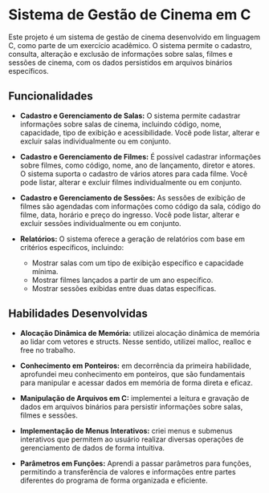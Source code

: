 # Sistema de Gestão de Cinema em C

Este projeto é um sistema de gestão de cinema desenvolvido em linguagem C, como parte de um exercício acadêmico. O sistema permite o cadastro, consulta, alteração e exclusão de informações sobre salas, filmes e sessões de cinema, com os dados persistidos em arquivos binários específicos.

## Funcionalidades

- **Cadastro e Gerenciamento de Salas:** O sistema permite cadastrar informações sobre salas de cinema, incluindo código, nome, capacidade, tipo de exibição e acessibilidade. Você pode listar, alterar e excluir salas individualmente ou em conjunto.

- **Cadastro e Gerenciamento de Filmes:** É possível cadastrar informações sobre filmes, como código, nome, ano de lançamento, diretor e atores. O sistema suporta o cadastro de vários atores para cada filme. Você pode listar, alterar e excluir filmes individualmente ou em conjunto.

- **Cadastro e Gerenciamento de Sessões:** As sessões de exibição de filmes são agendadas com informações como código da sala, código do filme, data, horário e preço do ingresso. Você pode listar, alterar e excluir sessões individualmente ou em conjunto.

- **Relatórios:** O sistema oferece a geração de relatórios com base em critérios específicos, incluindo:
  - Mostrar salas com um tipo de exibição específico e capacidade mínima.
  - Mostrar filmes lançados a partir de um ano específico.
  - Mostrar sessões exibidas entre duas datas específicas.


## Habilidades Desenvolvidas

- **Alocação Dinâmica de Memória:** utilizei alocação dinâmica de memória ao lidar com vetores e structs. Nesse sentido, utilizei malloc, realloc e free no trabalho.

- **Conhecimento em Ponteiros:** em decorrência da primeira habilidade, aprofundei meu conhecimento em ponteiros, que são fundamentais para manipular e acessar dados em memória de forma direta e eficaz.

- **Manipulação de Arquivos em C:** implementei a leitura e gravação de dados em arquivos binários para persistir informações sobre salas, filmes e sessões.

- **Implementação de Menus Interativos:** criei menus e submenus interativos que permitem ao usuário realizar diversas operações de gerenciamento de dados de forma intuitiva.

- **Parâmetros em Funções:** Aprendi a passar parâmetros para funções, permitindo a transferência de valores e informações entre partes diferentes do programa de forma organizada e eficiente.


